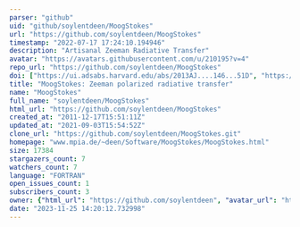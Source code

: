 ```yaml
---
parser: "github"
uid: "github/soylentdeen/MoogStokes"
url: "https://github.com/soylentdeen/MoogStokes"
timestamp: "2022-07-17 17:24:10.194946"
description: "Artisanal Zeeman Radiative Transfer"
avatar: "https://avatars.githubusercontent.com/u/210195?v=4"
repo_url: "https://github.com/soylentdeen/MoogStokes"
doi: ["https://ui.adsabs.harvard.edu/abs/2013AJ....146...51D", "https://ui.adsabs.harvard.edu/abs/2013ascl.soft08018D/abstract"]
title: "MoogStokes: Zeeman polarized radiative transfer"
name: "MoogStokes"
full_name: "soylentdeen/MoogStokes"
html_url: "https://github.com/soylentdeen/MoogStokes"
created_at: "2011-12-17T15:51:11Z"
updated_at: "2021-09-03T15:54:52Z"
clone_url: "https://github.com/soylentdeen/MoogStokes.git"
homepage: "www.mpia.de/~deen/Software/MoogStokes/MoogStokes.html"
size: 17384
stargazers_count: 7
watchers_count: 7
language: "FORTRAN"
open_issues_count: 1
subscribers_count: 3
owner: {"html_url": "https://github.com/soylentdeen", "avatar_url": "https://avatars.githubusercontent.com/u/210195?v=4", "login": "soylentdeen", "type": "User"}
date: "2023-11-25 14:20:12.732998"
---
```


